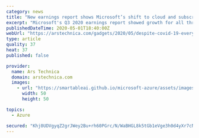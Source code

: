 ```yaml
---
category: news
title: "New earnings report shows Microsoft’s shift to cloud and subscriptions is working"
excerpt: "Microsoft's Q3 2020 earnings report showed growth for all three of the company's business segments, which hasn't even always happened in a \"normal\" quarter. Productivity, which includes services like Office and LinkedIn,"
publishedDateTime: 2020-05-01T18:40:00Z
webUrl: "https://arstechnica.com/gadgets/2020/05/despite-covid-19-every-part-of-microsofts-business-grew-this-quarter/"
type: article
quality: 37
heat: 37
published: false

provider:
  name: Ars Technica
  domain: arstechnica.com
  images:
    - url: "https://smartableai.github.io/microsoft-azure/assets/images/organizations/arstechnica.com-50x50.jpg"
      width: 50
      height: 50

topics:
  - Azure

secured: "Khj0UDVgyqZ2grJWey2Bu+rh60PGrc/N/WaBHGL8k5tGb1eVge3h0d4yXr7cNknQQqEZcW3YBYq9Q8TD50pBohZ2NZ2kDvS3XKWG4ucmPCJfkiK6E4AmDJ+v2NV7mFCzF5D/seQC6OgHopU9P29enDCyTH0RCt4oP5RDevzLdPTW61zYFOSBicBPyaWBoWxJIdPhK7dSxOtGW5z25NFNQJE3Th0gd6HgM+uuvvdW/Gacv1yImWPJinodXEILUC3wBjvBPO50OOpk6WqGCxhLJaDGnDJQHUffhxXVHyyKFzl3AZcYdfAoFsOxvdmeBycpa3QYHaJy8udTUqSGqQSN8zwqe/WTMt7CJXML7iC1QN64SQmDk67W4hB6hY2WN/TLwWgSzSmY38Mn/h4a47K3+wNo0VMCY2R7H1QP1Ud1MGQwsyplrAYrHUTL9uSfN074C0xdaM6oMKUv1i1N5mGttRkNyIvr+eLQv9GKGU3u9Vg=;thqixhs2O/zVxigH77OG/g=="
---
```


